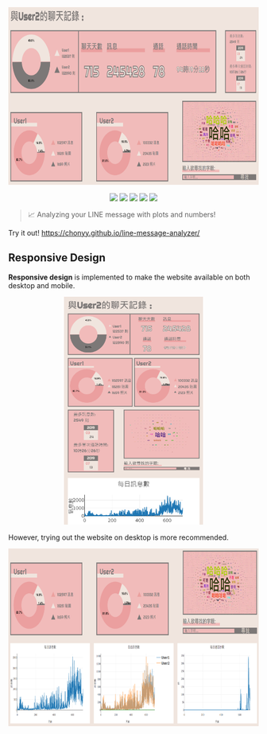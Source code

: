<p align=center>
    <img src="img/demo1.PNG" width="724.8" height="356.8">
</p>

<p align=center>
    <a target="_blank" href="http://makeapullrequest.com" title="PRs Welcome"><img src="https://img.shields.io/badge/PRs-welcome-brightgreen.svg"></a>
    <a target="_blank" href="#" title="language count"><img src="https://img.shields.io/github/languages/count/chonyy/line-message-analyzer"></a>
    <a target="_blank" href="#" title="top language"><img src="https://img.shields.io/github/languages/top/chonyy/line-message-analyzer?color=orange"></a>
    <a target="_blank" href="https://opensource.org/licenses/MIT" title="License: MIT"><img src="https://img.shields.io/badge/License-MIT-green.svg"></a>
    <a target="_blank" href="#" title="repo size"><img src="https://img.shields.io/github/repo-size/chonyy/line-message-analyzer"></a>

</p>

> 📈 Analyzing your LINE message with plots and numbers!

Try it out! https://chonyy.github.io/line-message-analyzer/

## Responsive Design

**Responsive design** is implemented to make the website available on both desktop and mobile.

<p align=center>
    <img src="img/demo-mobile.PNG" width="279.6" height="458.4">
</p>

However, trying out the website on desktop is more recommended.

<p align=center>
    <img src="img/demo2.PNG" width="724.8" height="356.8">
</p>

